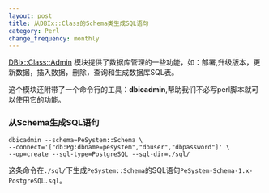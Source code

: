 ```yaml
---
layout: post
title: 从DBIx::Class的Schema类生成SQL语句
category: Perl
change_frequency: monthly
---
```


[DBIx::Class::Admin](http://search.cpan.org/perldoc?DBIx%3A%3AClass%3A%3AAdmin) 模块提供了数据库管理的一些功能，如：部署,升级版本，更新数据，插入数据，删除，查询和生成数据库SQL表。

这个模块还附带了一个命令行的工具：__dbicadmin__,帮助我们不必写perl脚本就可以使用它的功能。

### 从Schema生成SQL语句

    dbicadmin --schema=PeSystem::Schema \
    --connect='["db:Pg:dbname=pesystem","dbuser","dbpassword"]' \
    --op=create --sql-type=PostgreSQL --sql-dir=./sql/

这条命令在`./sql/`下生成`PeSystem::Schema`的SQL语句`PeSystem-Schema-1.x-PostgreSQL.sql`。
